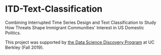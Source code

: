 # ITD-Text-Classification
Combining Interrupted Time Series Design and Text Classification to Study How Threats Shape Immigrant Communities' Interest in US Domestic Politics.

This project was supported by [the Data Science Discovery Program](https://data.berkeley.edu/research/discovery) at UC Berkley (Fall 2019).

